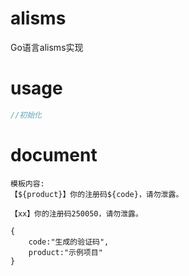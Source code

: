 # alisms

Go语言alisms实现

# usage
```go
//初始化

```

# document
```
模板内容:
【${product}】你的注册码${code}，请勿泄露。

【xx】你的注册码250050，请勿泄露。

{
    code:"生成的验证码",
    product:"示例项目"
}

```
